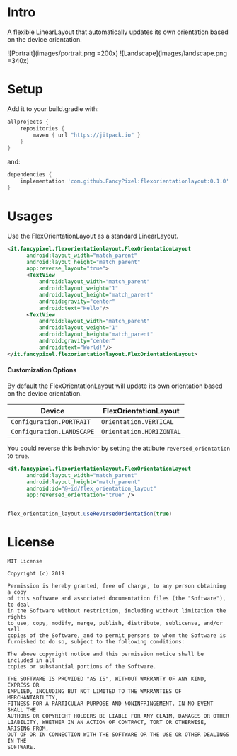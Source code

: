 # Intro
A flexible LinearLayout that automatically updates its own orientation based on the device orientation.

![Portrait](images/portrait.png =200x) ![Landscape](images/landscape.png =340x)

# Setup
Add it to your build.gradle with:

```gradle
allprojects {
    repositories {
        maven { url "https://jitpack.io" }
    }
}
```
and:

```gradle
dependencies {
    implementation 'com.github.FancyPixel:flexorientationlayout:0.1.0'
}
```


# Usages
Use the FlexOrientationLayout as a standard LinearLayout.
```xml
<it.fancypixel.flexorientationlayout.FlexOrientationLayout
      android:layout_width="match_parent"
      android:layout_height="match_parent"
      app:reverse_layout="true">
      <TextView
          android:layout_width="match_parent"
          android:layout_weight="1"
          android:layout_height="match_parent"
          android:gravity="center"
          android:text="Hello"/>
      <TextView
          android:layout_width="match_parent"
          android:layout_weight="1"
          android:layout_height="match_parent"
          android:gravity="center"
          android:text="World!"/>
</it.fancypixel.flexorientationlayout.FlexOrientationLayout>

```


#### Customization Options

By default the FlexOrientationLayout will update its own orientation based on the device orientation.

| Device                        | FlexOrientationLayout     |
| ----------------------------- | ------------------------- |
| `Configuration.PORTRAIT`      | `Orientation.VERTICAL`    |
| `Configuration.LANDSCAPE`     | `Orientation.HORIZONTAL`  |

You could reverse this behavior by setting the attibute `reversed_orientation` to `true`.

```xml
<it.fancypixel.flexorientationlayout.FlexOrientationLayout
      android:layout_width="match_parent"
      android:layout_height="match_parent"
      android:id="@+id/flex_orientation_layout"
      app:reversed_orientation="true" />
```

```java        

flex_orientation_layout.useReversedOrientation(true)


```

# License

    MIT License

    Copyright (c) 2019

    Permission is hereby granted, free of charge, to any person obtaining a copy
    of this software and associated documentation files (the "Software"), to deal
    in the Software without restriction, including without limitation the rights
    to use, copy, modify, merge, publish, distribute, sublicense, and/or sell
    copies of the Software, and to permit persons to whom the Software is
    furnished to do so, subject to the following conditions:

    The above copyright notice and this permission notice shall be included in all
    copies or substantial portions of the Software.

    THE SOFTWARE IS PROVIDED "AS IS", WITHOUT WARRANTY OF ANY KIND, EXPRESS OR
    IMPLIED, INCLUDING BUT NOT LIMITED TO THE WARRANTIES OF MERCHANTABILITY,
    FITNESS FOR A PARTICULAR PURPOSE AND NONINFRINGEMENT. IN NO EVENT SHALL THE
    AUTHORS OR COPYRIGHT HOLDERS BE LIABLE FOR ANY CLAIM, DAMAGES OR OTHER
    LIABILITY, WHETHER IN AN ACTION OF CONTRACT, TORT OR OTHERWISE, ARISING FROM,
    OUT OF OR IN CONNECTION WITH THE SOFTWARE OR THE USE OR OTHER DEALINGS IN THE
    SOFTWARE.
